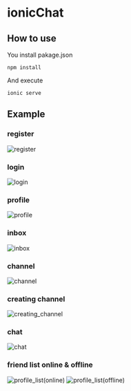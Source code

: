 # ionicChat

## How to use

You install pakage.json


```
npm install
```


And execute


```
ionic serve
```

## Example
### register
<img src="./images/KakaoTalk_20171218_225647842.jpg" alt="register" />

### login
<img src="./images/KakaoTalk_20171218_225648190.jpg" alt="login" />

### profile
<img src="./images/KakaoTalk_20171218_225644046.jpg" alt="profile" />

### inbox
<img src="./images/KakaoTalk_20171218_225642852.jpg" alt="inbox" />

### channel
<img src="./images/KakaoTalk_20171218_225645353.jpg" alt="channel" />

### creating channel
<img src="./images/KakaoTalk_20171218_225644658.jpg" alt="creating_channel" />

### chat
<img src="./images/KakaoTalk_20171218_225646134.jpg" alt="chat" />

### friend list online & offline
<img src="./images/KakaoTalk_20171218_225657894.jpg" alt="profile_list(online)" />
<img src="./images/KakaoTalk_20171218_225647201.jpg" alt="profile_list(offline)" />
